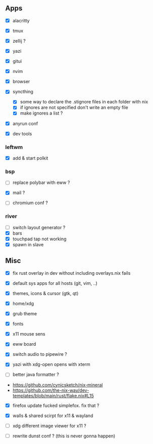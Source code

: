 ## Apps
- [x] alacritty
- [x] tmux
- [x] zellij ?
- [x] yazi
- [x] gitui
- [x] nvim
- [x] browser
- [x] syncthing
    - [x] some way to declare the .stignore files in each folder with nix
    - [x] if ignores are not specified don't write an empty file
    - [x] make ignores a list ?
- [x] anyrun conf

- [x] dev tools


### leftwm
- [x] add & start polkit

### bsp
- [ ] replace polybar with eww ?

- [x] mail ?
- [ ] chromium conf ?

### river
- [ ] switch layout generator ?
- [x] bars
- [x] touchpad tap not working
- [x] spawn in slave

## Misc

- [x] fix rust overlay in dev without including overlays.nix fails
- [x] default sys apps for all hosts (git, vim, ..)
- [x] themes, icons & cursor (gtk, qt)
- [x] home/xdg
- [x] grub theme
- [x] fonts
- [x] x11 mouse sens

- [x] eww board
- [x] switch audio to pipewire ?
- [x] yazi with xdg-open opens with xterm

- [ ] better java formatter ?

- https://github.com/cynicsketch/nix-mineral
- https://github.com/the-nix-way/dev-templates/blob/main/rust/flake.nix#L15

- [x] firefox update fucked simplefox. fix that ?
- [x] walls & shared scirpt for x11 & wayland
- [ ] xdg different image viewer for x11 ?

- [ ] rewrite dunst conf ? (this is never gonna happen)
